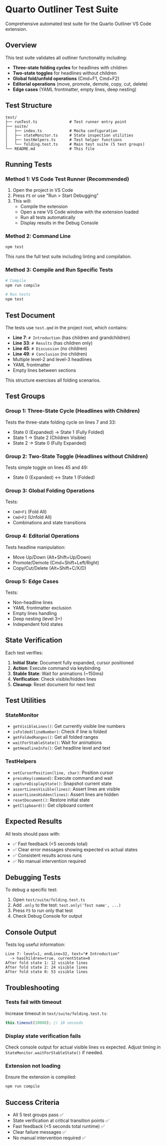 # Quarto Outliner Test Suite

Comprehensive automated test suite for the Quarto Outliner VS Code extension.

## Overview

This test suite validates all outliner functionality including:

- **Three-state folding cycles** for headlines with children
- **Two-state toggles** for headlines without children
- **Global fold/unfold operations** (Cmd+F1, Cmd+F2)
- **Editorial operations** (move, promote, demote, copy, cut, delete)
- **Edge cases** (YAML frontmatter, empty lines, deep nesting)

## Test Structure

```
test/
├── runTest.ts              # Test runner entry point
├── suite/
│   ├── index.ts            # Mocha configuration
│   ├── stateMonitor.ts     # State inspection utilities
│   ├── testHelpers.ts      # Test helper functions
│   └── folding.test.ts     # Main test suite (5 test groups)
└── README.md               # This file
```

## Running Tests

### Method 1: VS Code Test Runner (Recommended)

1. Open the project in VS Code
2. Press `F5` or use "Run > Start Debugging"
3. This will:
   - Compile the extension
   - Open a new VS Code window with the extension loaded
   - Run all tests automatically
   - Display results in the Debug Console

### Method 2: Command Line

```bash
npm test
```

This runs the full test suite including linting and compilation.

### Method 3: Compile and Run Specific Tests

```bash
# Compile
npm run compile

# Run tests
npm test
```

## Test Document

The tests use `test.qmd` in the project root, which contains:

- **Line 7**: `# Introduction` (has children and grandchildren)
- **Line 33**: `# Results` (has children only)
- **Line 45**: `# Discussion` (no children)
- **Line 49**: `# Conclusion` (no children)
- Multiple level-2 and level-3 headlines
- YAML frontmatter
- Empty lines between sections

This structure exercises all folding scenarios.

## Test Groups

### Group 1: Three-State Cycle (Headlines with Children)

Tests the three-state folding cycle on lines 7 and 33:
- State 0 (Expanded) → State 1 (Fully Folded)
- State 1 → State 2 (Children Visible)
- State 2 → State 0 (Fully Expanded)

### Group 2: Two-State Toggle (Headlines without Children)

Tests simple toggle on lines 45 and 49:
- State 0 (Expanded) ↔ State 1 (Folded)

### Group 3: Global Folding Operations

Tests:
- `Cmd+F1` (Fold All)
- `Cmd+F2` (Unfold All)
- Combinations and state transitions

### Group 4: Editorial Operations

Tests headline manipulation:
- Move Up/Down (Alt+Shift+Up/Down)
- Promote/Demote (Cmd+Shift+Left/Right)
- Copy/Cut/Delete (Alt+Shift+C/X/D)

### Group 5: Edge Cases

Tests:
- Non-headline lines
- YAML frontmatter exclusion
- Empty lines handling
- Deep nesting (level 3+)
- Independent fold states

## State Verification

Each test verifies:

1. **Initial State**: Document fully expanded, cursor positioned
2. **Action**: Execute command via keybinding
3. **Stable State**: Wait for animations (~150ms)
4. **Verification**: Check visible/hidden lines
5. **Cleanup**: Reset document for next test

## Test Utilities

### StateMonitor

- `getVisibleLines()`: Get currently visible line numbers
- `isFolded(lineNumber)`: Check if line is folded
- `getFoldedRanges()`: Get all folded ranges
- `waitForStableState()`: Wait for animations
- `getHeadlineInfo()`: Get headline level and text

### TestHelpers

- `setCursorPosition(line, char)`: Position cursor
- `pressKey(command)`: Execute command and wait
- `captureDisplayState()`: Snapshot current state
- `assertLinesVisible(lines)`: Assert lines are visible
- `assertLinesHidden(lines)`: Assert lines are hidden
- `resetDocument()`: Restore initial state
- `getClipboard()`: Get clipboard content

## Expected Results

All tests should pass with:
- ✅ Fast feedback (<5 seconds total)
- ✅ Clear error messages showing expected vs actual states
- ✅ Consistent results across runs
- ✅ No manual intervention required

## Debugging Tests

To debug a specific test:

1. Open `test/suite/folding.test.ts`
2. Add `.only` to the test: `test.only('Test name', ...)`
3. Press `F5` to run only that test
4. Check Debug Console for output

## Console Output

Tests log useful information:
```
Line 7: level=1, endLine=32, text="# Introduction"
  -> hasChildren=true, currentState=0
After fold state 1: 12 visible lines
After fold state 2: 24 visible lines
After fold state 0: 53 visible lines
```

## Troubleshooting

### Tests fail with timeout

Increase timeout in `test/suite/folding.test.ts`:
```typescript
this.timeout(10000); // 10 seconds
```

### Display state verification fails

Check console output for actual visible lines vs expected.
Adjust timing in `StateMonitor.waitForStableState()` if needed.

### Extension not loading

Ensure the extension is compiled:
```bash
npm run compile
```

## Success Criteria

- All 5 test groups pass ✅
- State verification at critical transition points ✅
- Fast feedback (<5 seconds total runtime) ✅
- Clear failure messages ✅
- No manual intervention required ✅

